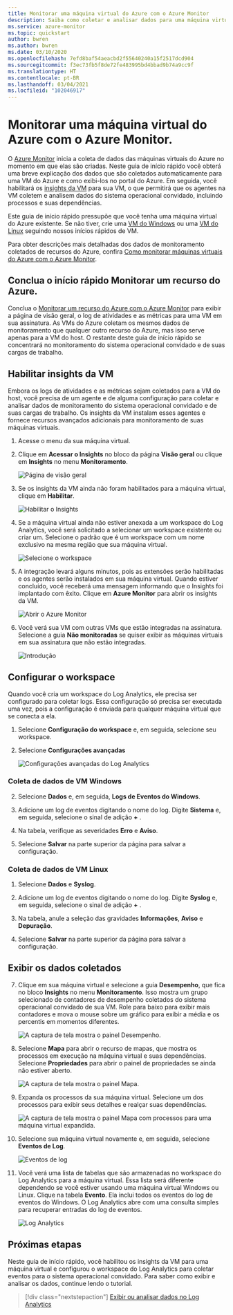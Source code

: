 ```yaml
---
title: Monitorar uma máquina virtual do Azure com o Azure Monitor
description: Saiba como coletar e analisar dados para uma máquina virtual do Azure no Azure Monitor.
ms.service: azure-monitor
ms.topic: quickstart
author: bwren
ms.author: bwren
ms.date: 03/10/2020
ms.openlocfilehash: 7efd8baf54aeacbd2f55640240a15f2517dcd904
ms.sourcegitcommit: f3ec73fb5f8de72fe483995bd4bbad9b74a9cc9f
ms.translationtype: HT
ms.contentlocale: pt-BR
ms.lasthandoff: 03/04/2021
ms.locfileid: "102046917"
---
```

# <a name="quickstart-monitor-an-azure-virtual-machine-with-azure-monitor"></a>Monitorar uma máquina virtual do Azure com o Azure Monitor.
O [Azure Monitor](../overview.md) inicia a coleta de dados das máquinas virtuais do Azure no momento em que elas são criadas. Neste guia de início rápido você obterá uma breve explicação dos dados que são coletados automaticamente para uma VM do Azure e como exibi-los no portal do Azure. Em seguida, você habilitará os [insights da VM](../vm/vminsights-overview.md) para sua VM, o que permitirá que os agentes na VM coletem e analisem dados do sistema operacional convidado, incluindo processos e suas dependências.

Este guia de início rápido pressupõe que você tenha uma máquina virtual do Azure existente. Se não tiver, crie uma [VM do Windows](../../virtual-machines/windows/quick-create-portal.md) ou uma [VM do Linux](../../virtual-machines/linux/quick-create-cli.md) seguindo nossos inícios rápidos de VM.

Para obter descrições mais detalhadas dos dados de monitoramento coletados de recursos do Azure, confira [Como monitorar máquinas virtuais do Azure com o Azure Monitor](./monitor-vm-azure.md).


## <a name="complete-the-monitor-an-azure-resource-quickstart"></a>Conclua o início rápido Monitorar um recurso do Azure.
Conclua o [Monitorar um recurso do Azure com o Azure Monitor](../essentials/quick-monitor-azure-resource.md) para exibir a página de visão geral, o log de atividades e as métricas para uma VM em sua assinatura. As VMs do Azure coletam os mesmos dados de monitoramento que qualquer outro recurso do Azure, mas isso serve apenas para a VM do host. O restante deste guia de início rápido se concentrará no monitoramento do sistema operacional convidado e de suas cargas de trabalho.


## <a name="enable-vm-insights"></a>Habilitar insights da VM
Embora os logs de atividades e as métricas sejam coletados para a VM do host, você precisa de um agente e de alguma configuração para coletar e analisar dados de monitoramento do sistema operacional convidado e de suas cargas de trabalho. Os insights da VM instalam esses agentes e fornece recursos avançados adicionais para monitoramento de suas máquinas virtuais.

1. Acesse o menu da sua máquina virtual.
2. Clique em **Acessar o Insights** no bloco da página **Visão geral** ou clique em **Insights** no menu **Monitoramento**.

    ![Página de visão geral](media/quick-monitor-azure-vm/overview-insights.png)

3. Se os insights da VM ainda não foram habilitados para a máquina virtual, clique em **Habilitar**. 

    ![Habilitar o Insights](media/quick-monitor-azure-vm/enable-insights.png)

4. Se a máquina virtual ainda não estiver anexada a um workspace do Log Analytics, você será solicitado a selecionar um workspace existente ou criar um. Selecione o padrão que é um workspace com um nome exclusivo na mesma região que sua máquina virtual.

    ![Selecione o workspace](media/quick-monitor-azure-vm/select-workspace.png)

5. A integração levará alguns minutos, pois as extensões serão habilitadas e os agentes serão instalados em sua máquina virtual. Quando estiver concluído, você receberá uma mensagem informando que o Insights foi implantado com êxito. Clique em **Azure Monitor** para abrir os insights da VM.

    ![Abrir o Azure Monitor](media/quick-monitor-azure-vm/azure-monitor.png)

6. Você verá sua VM com outras VMs que estão integradas na assinatura. Selecione a guia **Não monitoradas** se quiser exibir as máquinas virtuais em sua assinatura que não estão integradas.

    ![Introdução](media/quick-monitor-azure-vm/get-started.png)


## <a name="configure-workspace"></a>Configurar o workspace
Quando você cria um workspace do Log Analytics, ele precisa ser configurado para coletar logs. Essa configuração só precisa ser executada uma vez, pois a configuração é enviada para qualquer máquina virtual que se conecta a ela.

1. Selecione **Configuração do workspace** e, em seguida, selecione seu workspace.

2. Selecione **Configurações avançadas**

    ![Configurações avançadas do Log Analytics](../vm/media/quick-collect-azurevm/log-analytics-advanced-settings-azure-portal.png)

### <a name="data-collection-from-windows-vm"></a>Coleta de dados de VM Windows


2. Selecione **Dados** e, em seguida, **Logs de Eventos do Windows**.

3. Adicione um log de eventos digitando o nome do log.  Digite **Sistema** e, em seguida, selecione o sinal de adição **+** .

4. Na tabela, verifique as severidades **Erro** e **Aviso**.

5. Selecione **Salvar** na parte superior da página para salvar a configuração.

### <a name="data-collection-from-linux-vm"></a>Coleta de dados de VM Linux

1. Selecione **Dados** e **Syslog**.

2. Adicione um log de eventos digitando o nome do log.  Digite **Syslog** e, em seguida, selecione o sinal de adição **+** .  

3. Na tabela, anule a seleção das gravidades **Informações**, **Aviso** e **Depuração**. 

4. Selecione **Salvar** na parte superior da página para salvar a configuração.

## <a name="view-data-collected"></a>Exibir os dados coletados

7. Clique em sua máquina virtual e selecione a guia **Desempenho**, que fica no bloco **Insights** no menu **Monitoramento**. Isso mostra um grupo selecionado de contadores de desempenho coletados do sistema operacional convidado de sua VM. Role para baixo para exibir mais contadores e mova o mouse sobre um gráfico para exibir a média e os percentis em momentos diferentes.

    ![A captura de tela mostra o painel Desempenho.](media/quick-monitor-azure-vm/performance.png)

9. Selecione **Mapa** para abrir o recurso de mapas, que mostra os processos em execução na máquina virtual e suas dependências. Selecione **Propriedades** para abrir o painel de propriedades se ainda não estiver aberto.

    ![A captura de tela mostra o painel Mapa.](media/quick-monitor-azure-vm/map.png)

11. Expanda os processos da sua máquina virtual. Selecione um dos processos para exibir seus detalhes e realçar suas dependências.

    ![A captura de tela mostra o painel Mapa com processos para uma máquina virtual expandida.](media/quick-monitor-azure-vm/processes.png)

12. Selecione sua máquina virtual novamente e, em seguida, selecione **Eventos de Log**. 

    ![Eventos de log](media/quick-monitor-azure-vm/log-events.png)

13. Você verá uma lista de tabelas que são armazenadas no workspace do Log Analytics para a máquina virtual. Essa lista será diferente dependendo se você estiver usando uma máquina virtual Windows ou Linux. Clique na tabela **Evento**. Ela inclui todos os eventos do log de eventos do Windows. O Log Analytics abre com uma consulta simples para recuperar entradas do log de eventos.

    ![Log Analytics](media/quick-monitor-azure-vm/log-analytics.png)

## <a name="next-steps"></a>Próximas etapas
Neste guia de início rápido, você habilitou os insights da VM para uma máquina virtual e configurou o workspace do Log Analytics para coletar eventos para o sistema operacional convidado. Para saber como exibir e analisar os dados, continue lendo o tutorial.

> [!div class="nextstepaction"]
> [Exibir ou analisar dados no Log Analytics](../logs/log-analytics-tutorial.md)